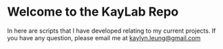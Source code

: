 # Welcome to the KayLab Repo

In here are scripts that I have developed relating to my current projects. 
If you have any question, please email me at kaylyn.leung@gmail.com

